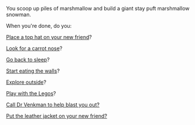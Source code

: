 You scoop up piles of marshmallow and build a giant stay puft marshmallow snowman.

When you're done, do you:

[Place a top hat on your new friend](./place-hat/place-hat.md)?

[Look for a carrot nose](./carrot-nose/find-carrot-nose.md)?

[Go back to sleep](../sleep/more-sleep/more-sleep.md)?

[Start eating the walls](../eating-walls/eating-marshmallows.md)?

[Explore outside](../explore-outside/explore-outside.md)?

[Play with the Legos](../lego/lego.md)?

[Call Dr Venkman to help blast you out?](./ghostbusters/where-is-my-proton-pack.md)

[Put the leather jacket on your new friend?](./animate-me/animate-me.md)
